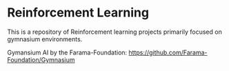 # Reinforcement Learning

This is a repository of Reinforcement learning projects primarily focused on gymnasium environments.

Gymansium AI by the Farama-Foundation: https://github.com/Farama-Foundation/Gymnasium
